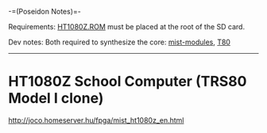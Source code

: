 -=(Poseidon Notes)=-

Requirements: [HT1080Z.ROM](http://joco.homeserver.hu/fpga/download/HT1080Z.ROM) must be placed at the root of the SD card.

Dev notes: Both required to synthesize the core: [mist-modules](https://github.com/mist-devel/mist-modules/tree/39a233f968fcef92c7389fb4dab42acc9c81c439), [T80](https://github.com/mist-devel/T80/tree/f7f776b54d67dcd6b19d3b97027dfbc6db6f14f4)

___
HT1080Z School Computer (TRS80 Model I clone)
=============================================

http://joco.homeserver.hu/fpga/mist_ht1080z_en.html

